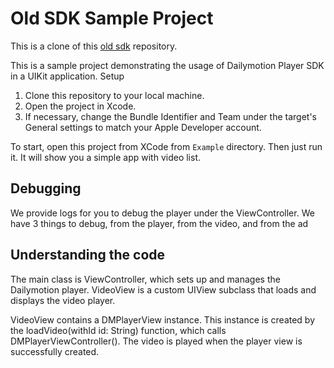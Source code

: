 # Old SDK Sample Project

This is a clone of this [old sdk](https://github.com/dailymotion/dailymotion-swift-player-sdk-ios) repository.

This is a sample project demonstrating the usage of Dailymotion Player SDK in a UIKit application. Setup

1. Clone this repository to your local machine.
2. Open the project in Xcode.
3. If necessary, change the Bundle Identifier and Team under the target's General settings to match your Apple Developer account.

To start, open this project from XCode from `Example` directory. Then just run it. It will show you a simple app with video list.

## Debugging

We provide logs for you to debug the player under the ViewController. We have 3 things to debug, from the player, from the video, and from the ad

## Understanding the code

The main class is ViewController, which sets up and manages the Dailymotion player. VideoView is a custom UIView subclass that loads and displays the video player.

VideoView contains a DMPlayerView instance. This instance is created by the loadVideo(withId id: String) function, which calls DMPlayerViewController(). The video is played when the player view is successfully created.
